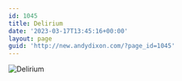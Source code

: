 ```yaml
---
id: 1045
title: Delirium
date: '2023-03-17T13:45:16+00:00'
layout: page
guid: 'http://new.andydixon.com/?page_id=1045'
---
```


![Delirium](https://i0.wp.com/assets.g8x2.ldn.idrivee2-23.com/posters/Delirium%2001.jpg?w=1200&ssl=1 "Delirium")